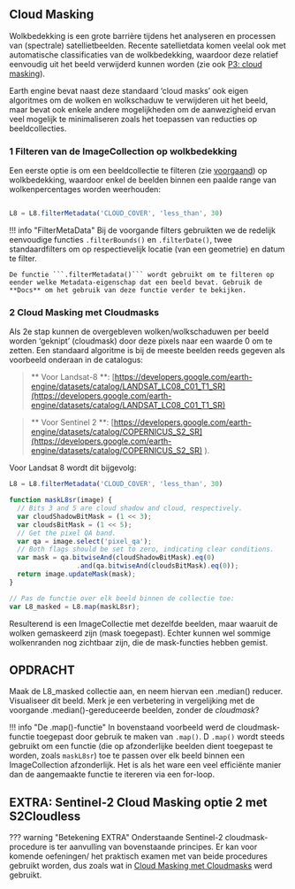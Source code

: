 ## Cloud Masking

Wolkbedekking is een grote barrière tijdens het analyseren en processen van (spectrale) satellietbeelden. Recente satellietdata komen veelal ook met automatische classificaties van de wolkbedekking, waardoor deze relatief eenvoudig uit het beeld verwijderd kunnen worden (zie ook [P3: cloud masking](../P3-image-preprocessing.md#intermezzo-cloud-masks)).  

Earth engine bevat naast deze standaard ‘cloud masks’ ook eigen algoritmes om de wolken en wolkschaduw te verwijderen uit het beeld, maar bevat ook enkele andere mogelijkheden om de aanwezigheid ervan veel mogelijk te minimaliseren zoals het toepassen van reducties op beeldcollecties.

### 1 Filteren van de ImageCollection op wolkbedekking

Een eerste optie is om een beeldcollectie te filteren (zie [voorgaand](P4-ImageVisualization.md#datacollecties-filteren-en-visualiseren)) op wolkbedekking, waardoor enkel de beelden binnen een paalde range van wolkenpercentages worden weerhouden:

```javascript

L8 = L8.filterMetadata('CLOUD_COVER', 'less_than', 30) 

```
!!! info "FilterMetaData"
    Bij de voorgande filters gebruikten we de redelijk eenvoudige functies ```.filterBounds()``` en ```.filterDate()```, twee standaardfilters om op respectievelijk locatie (van een geometrie) en datum te filter.  

    De functie ```.filterMetadata()``` wordt gebruikt om te filteren op eender welke Metadata-eigenschap dat een beeld bevat. Gebruik de **Docs** om het gebruik van deze functie verder te bekijken.


### 2 Cloud Masking met Cloudmasks
Als 2e stap kunnen de overgebleven wolken/wolkschaduwen per beeld worden ‘geknipt’ (cloudmask) door deze pixels naar een waarde 0 om te zetten. Een standaard algoritme is bij de meeste beelden reeds gegeven als voorbeeld onderaan in de catalogus:  

> ** Voor Landsat-8 **: [https://developers.google.com/earth-engine/datasets/catalog/LANDSAT_LC08_C01_T1_SR](https://developers.google.com/earth-engine/datasets/catalog/LANDSAT_LC08_C01_T1_SR)    

> ** Voor Sentinel 2 **: [https://developers.google.com/earth-engine/datasets/catalog/COPERNICUS_S2_SR](https://developers.google.com/earth-engine/datasets/catalog/COPERNICUS_S2_SR) ). 


Voor Landsat 8 wordt dit bijgevolg:

```javascript
L8 = L8.filterMetadata('CLOUD_COVER', 'less_than', 30) 

function maskL8sr(image) {
  // Bits 3 and 5 are cloud shadow and cloud, respectively.
  var cloudShadowBitMask = (1 << 3);
  var cloudsBitMask = (1 << 5);
  // Get the pixel QA band.
  var qa = image.select('pixel_qa');
  // Both flags should be set to zero, indicating clear conditions.
  var mask = qa.bitwiseAnd(cloudShadowBitMask).eq(0)
                 .and(qa.bitwiseAnd(cloudsBitMask).eq(0));
  return image.updateMask(mask);
}

// Pas de functie over elk beeld binnen de collectie toe:
var L8_masked = L8.map(maskL8sr);
```
Resulterend is een ImageCollectie met dezelfde beelden, maar waaruit de wolken gemaskeerd zijn (mask toegepast). Echter kunnen wel sommige wolkenranden nog zichtbaar zijn, die de mask-functies hebben gemist.


## OPDRACHT
Maak de L8_masked collectie aan, en neem hiervan een .median() reducer. Visualiseer dit beeld. Merk je een verbetering in vergelijking met de voorgande .median()-gereduceerde beelden, zonder de *cloudmask*?


!!! info "De .map()-functie"
    In bovenstaand voorbeeld werd de cloudmask-functie toegepast door gebruik te maken van ```.map()```. D ```.map()``` wordt steeds gebruikt om een functie (die op afzonderlijke beelden dient toegepast te worden, zoals ```maskL8sr```) toe te passen over elk beeld binnen een ImageCollection afzonderlijk. Het is als het ware een veel efficiënte manier dan de aangemaakte functie te itereren via een for-loop.

## EXTRA: Sentinel-2 Cloud Masking optie 2 met S2Cloudless
??? warning "Betekening EXTRA"
    Onderstaande Sentinel-2 cloudmask-procedure is ter aanvulling van bovenstaande principes. Er kan voor komende oefeningen/ het praktisch examen met van beide procedures gebruikt worden, dus zoals wat in [Cloud Masking met Cloudmasks](#2-Cloud-Masking-met-Cloudmasks) werd gebruikt.

